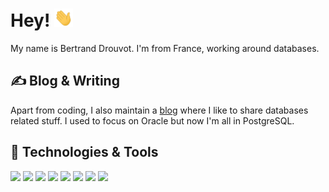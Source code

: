 # Hey! <img src="https://raw.githubusercontent.com/bdrouvot/bdrouvot/master/wave.gif" width="30px">

My name is Bertrand Drouvot. I'm from France, working around databases.

## &#x270d; Blog & Writing

Apart from coding, I also maintain a [blog](https://bdrouvot.github.io/) where I like to share databases related stuff. I used to focus on Oracle but now I'm all in PostgreSQL.

## 🔧 Technologies & Tools
![](https://img.shields.io/badge/Editor-Vim-informational?style=flat&logo=vim&logoColor=white&color=blue)
![](https://img.shields.io/badge/Code-C-informational?style=flat&logo=C&logoColor=white&color=blue)
![](https://img.shields.io/badge/Code-Python-informational?style=flat&logo=python&logoColor=white&color=blue)
![](https://img.shields.io/badge/Code-Perl-informational?style=flat&logo=perl&logoColor=white&color=blue)
![](https://img.shields.io/badge/Shell-Bash-informational?style=flat&logo=gnu-bash&logoColor=white&color=blue)
![](https://img.shields.io/badge/Cloud-AWS-informational?style=flat&logo=amazon-AWS&logoColor=white&color=blue)
![](https://img.shields.io/badge/Rdbms-Oracle-informational?style=flat&logo=Oracle&logoColor=white&color=blue)
![](https://img.shields.io/badge/Rdbms-PostgreSQL-informational?style=flat&logo=PostgreSQL&logoColor=white&color=blue)
